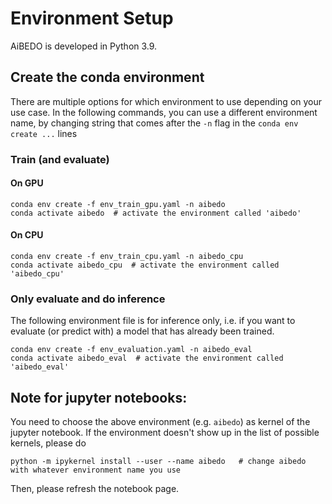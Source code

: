 # Environment Setup
AiBEDO is developed in Python 3.9.

## Create the conda environment
There are multiple options for which environment to use depending on your use case.
In the following commands, you can use a different environment name,
by changing string that comes after the ``-n`` flag in the ``conda env create ...`` lines

### Train (and evaluate)
#### On GPU
    conda env create -f env_train_gpu.yaml -n aibedo
    conda activate aibedo  # activate the environment called 'aibedo'

#### On CPU
    conda env create -f env_train_cpu.yaml -n aibedo_cpu
    conda activate aibedo_cpu  # activate the environment called 'aibedo_cpu'



### Only evaluate and do inference 
The following environment file is for inference only, i.e. if you want to
evaluate (or predict with) a model that has already been trained.

    conda env create -f env_evaluation.yaml -n aibedo_eval
    conda activate aibedo_eval  # activate the environment called 'aibedo_eval'

## Note for jupyter notebooks: 

You need to choose the above environment (e.g. ``aibedo``) as kernel of the jupyter notebook.
If the environment doesn't show up in the list of possible kernels, please do
    
    python -m ipykernel install --user --name aibedo   # change aibedo with whatever environment name you use 

Then, please refresh the notebook page.

